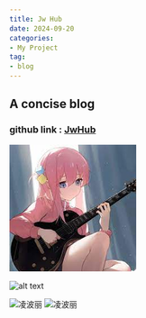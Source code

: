 ```yaml
---
title: Jw Hub
date: 2024-09-20
categories: 
- My Project
tag:
- blog
---
```


## A concise blog

### github link : [JwHub](https://github.com/guduyili/Jw-Hub)


![1](images/image.png)


![alt text](https://hexo.io/icon/favicon-196x196.png "Logo Title Text 1")

![凌波丽](http://46.3.104.237/lbl2.jpg)
![凌波丽](http://46.3.104.237/lbl2.jpg)
